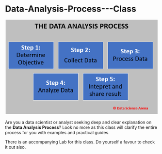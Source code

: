 # Data-Analysis-Process---Class

![The Data Analysis Process](https://github.com/xtian4zy/Data-Analysis-Process---Class/blob/master/Data%20Analysis%20Process%20image.PNG)

Are you a data scientist or analyst seeking deep and clear explanation on the **Data Analysis Process**? Look no more as this class will clarify the entire process for you with examples and practical guides.

There is an accompanying Lab for this class. Do yourself a favour to check it out also.
